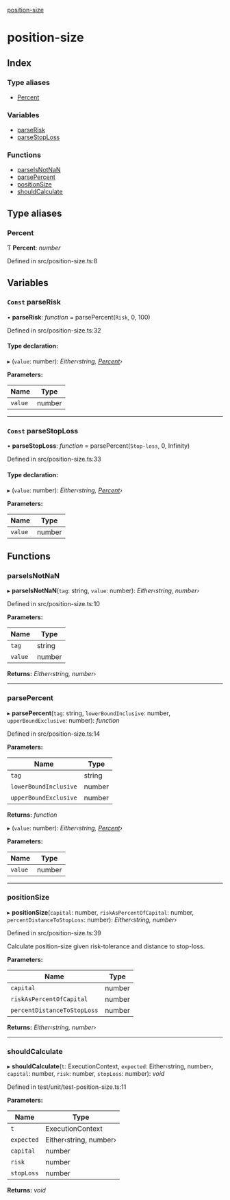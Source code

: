 [position-size](README.md)

# position-size

## Index

### Type aliases

* [Percent](README.md#percent)

### Variables

* [parseRisk](README.md#const-parserisk)
* [parseStopLoss](README.md#const-parsestoploss)

### Functions

* [parseIsNotNaN](README.md#parseisnotnan)
* [parsePercent](README.md#parsepercent)
* [positionSize](README.md#positionsize)
* [shouldCalculate](README.md#shouldcalculate)

## Type aliases

###  Percent

Ƭ **Percent**: *number*

Defined in src/position-size.ts:8

## Variables

### `Const` parseRisk

• **parseRisk**: *function* = parsePercent(`Risk`, 0, 100)

Defined in src/position-size.ts:32

#### Type declaration:

▸ (`value`: number): *Either‹string, [Percent](README.md#percent)›*

**Parameters:**

Name | Type |
------ | ------ |
`value` | number |

___

### `Const` parseStopLoss

• **parseStopLoss**: *function* = parsePercent(`Stop-loss`, 0, Infinity)

Defined in src/position-size.ts:33

#### Type declaration:

▸ (`value`: number): *Either‹string, [Percent](README.md#percent)›*

**Parameters:**

Name | Type |
------ | ------ |
`value` | number |

## Functions

###  parseIsNotNaN

▸ **parseIsNotNaN**(`tag`: string, `value`: number): *Either‹string, number›*

Defined in src/position-size.ts:10

**Parameters:**

Name | Type |
------ | ------ |
`tag` | string |
`value` | number |

**Returns:** *Either‹string, number›*

___

###  parsePercent

▸ **parsePercent**(`tag`: string, `lowerBoundInclusive`: number, `upperBoundExclusive`: number): *function*

Defined in src/position-size.ts:14

**Parameters:**

Name | Type |
------ | ------ |
`tag` | string |
`lowerBoundInclusive` | number |
`upperBoundExclusive` | number |

**Returns:** *function*

▸ (`value`: number): *Either‹string, [Percent](README.md#percent)›*

**Parameters:**

Name | Type |
------ | ------ |
`value` | number |

___

###  positionSize

▸ **positionSize**(`capital`: number, `riskAsPercentOfCapital`: number, `percentDistanceToStopLoss`: number): *Either‹string, number›*

Defined in src/position-size.ts:39

Calculate position-size given risk-tolerance and distance to
stop-loss.

**Parameters:**

Name | Type |
------ | ------ |
`capital` | number |
`riskAsPercentOfCapital` | number |
`percentDistanceToStopLoss` | number |

**Returns:** *Either‹string, number›*

___

###  shouldCalculate

▸ **shouldCalculate**(`t`: ExecutionContext, `expected`: Either‹string, number›, `capital`: number, `risk`: number, `stopLoss`: number): *void*

Defined in test/unit/test-position-size.ts:11

**Parameters:**

Name | Type |
------ | ------ |
`t` | ExecutionContext |
`expected` | Either‹string, number› |
`capital` | number |
`risk` | number |
`stopLoss` | number |

**Returns:** *void*
